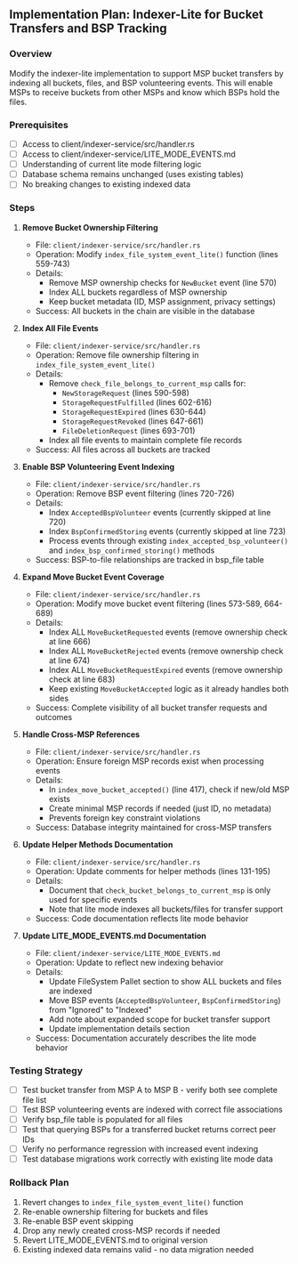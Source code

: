 ## Implementation Plan: Indexer-Lite for Bucket Transfers and BSP Tracking

### Overview

Modify the indexer-lite implementation to support MSP bucket transfers by indexing all buckets, files, and BSP volunteering events. This will enable MSPs to receive buckets from other MSPs and know which BSPs hold the files.

### Prerequisites

- [ ] Access to client/indexer-service/src/handler.rs
- [ ] Access to client/indexer-service/LITE_MODE_EVENTS.md
- [ ] Understanding of current lite mode filtering logic
- [ ] Database schema remains unchanged (uses existing tables)
- [ ] No breaking changes to existing indexed data

### Steps

1. **Remove Bucket Ownership Filtering**
   - File: `client/indexer-service/src/handler.rs`
   - Operation: Modify `index_file_system_event_lite()` function (lines 559-743)
   - Details: 
     - Remove MSP ownership checks for `NewBucket` event (line 570)
     - Index ALL buckets regardless of MSP ownership
     - Keep bucket metadata (ID, MSP assignment, privacy settings)
   - Success: All buckets in the chain are visible in the database

2. **Index All File Events**
   - File: `client/indexer-service/src/handler.rs`
   - Operation: Remove file ownership filtering in `index_file_system_event_lite()`
   - Details:
     - Remove `check_file_belongs_to_current_msp` calls for:
       - `NewStorageRequest` (lines 590-598)
       - `StorageRequestFulfilled` (lines 602-616)
       - `StorageRequestExpired` (lines 630-644)
       - `StorageRequestRevoked` (lines 647-661)
       - `FileDeletionRequest` (lines 693-701)
     - Index all file events to maintain complete file records
   - Success: All files across all buckets are tracked

3. **Enable BSP Volunteering Event Indexing**
   - File: `client/indexer-service/src/handler.rs`
   - Operation: Remove BSP event filtering (lines 720-726)
   - Details:
     - Index `AcceptedBspVolunteer` events (currently skipped at line 720)
     - Index `BspConfirmedStoring` events (currently skipped at line 723)
     - Process events through existing `index_accepted_bsp_volunteer()` and `index_bsp_confirmed_storing()` methods
   - Success: BSP-to-file relationships are tracked in bsp_file table

4. **Expand Move Bucket Event Coverage**
   - File: `client/indexer-service/src/handler.rs`
   - Operation: Modify move bucket event filtering (lines 573-589, 664-689)
   - Details:
     - Index ALL `MoveBucketRequested` events (remove ownership check at line 666)
     - Index ALL `MoveBucketRejected` events (remove ownership check at line 674)
     - Index ALL `MoveBucketRequestExpired` events (remove ownership check at line 683)
     - Keep existing `MoveBucketAccepted` logic as it already handles both sides
   - Success: Complete visibility of all bucket transfer requests and outcomes

5. **Handle Cross-MSP References**
   - File: `client/indexer-service/src/handler.rs`
   - Operation: Ensure foreign MSP records exist when processing events
   - Details:
     - In `index_move_bucket_accepted()` (line 417), check if new/old MSP exists
     - Create minimal MSP records if needed (just ID, no metadata)
     - Prevents foreign key constraint violations
   - Success: Database integrity maintained for cross-MSP transfers

6. **Update Helper Methods Documentation**
   - File: `client/indexer-service/src/handler.rs`
   - Operation: Update comments for helper methods (lines 131-195)
   - Details:
     - Document that `check_bucket_belongs_to_current_msp` is only used for specific events
     - Note that lite mode indexes all buckets/files for transfer support
   - Success: Code documentation reflects lite mode behavior

7. **Update LITE_MODE_EVENTS.md Documentation**
   - File: `client/indexer-service/LITE_MODE_EVENTS.md`
   - Operation: Update to reflect new indexing behavior
   - Details:
     - Update FileSystem Pallet section to show ALL buckets and files are indexed
     - Move BSP events (`AcceptedBspVolunteer`, `BspConfirmedStoring`) from "Ignored" to "Indexed"
     - Add note about expanded scope for bucket transfer support
     - Update implementation details section
   - Success: Documentation accurately describes the lite mode behavior

### Testing Strategy

- [ ] Test bucket transfer from MSP A to MSP B - verify both see complete file list
- [ ] Test BSP volunteering events are indexed with correct file associations
- [ ] Verify bsp_file table is populated for all files
- [ ] Test that querying BSPs for a transferred bucket returns correct peer IDs
- [ ] Verify no performance regression with increased event indexing
- [ ] Test database migrations work correctly with existing lite mode data

### Rollback Plan

1. Revert changes to `index_file_system_event_lite()` function
2. Re-enable ownership filtering for buckets and files
3. Re-enable BSP event skipping
4. Drop any newly created cross-MSP records if needed
5. Revert LITE_MODE_EVENTS.md to original version
6. Existing indexed data remains valid - no data migration needed